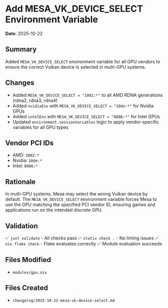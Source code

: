 # Add MESA_VK_DEVICE_SELECT Environment Variable

**Date**: 2025-10-22

## Summary

Added `MESA_VK_DEVICE_SELECT` environment variable for all GPU vendors to ensure the correct Vulkan device is selected in multi-GPU systems.

## Changes

- Added `MESA_VK_DEVICE_SELECT = "1002:*"` to all AMD RDNA generations (rdna2, rdna3, rdna4)
- Added `nvidiaEnv` with `MESA_VK_DEVICE_SELECT = "10de:*"` for Nvidia GPUs
- Added `intelEnv` with `MESA_VK_DEVICE_SELECT = "8086:*"` for Intel GPUs
- Updated `environment.sessionVariables` logic to apply vendor-specific variables for all GPU types

## Vendor PCI IDs

- AMD: `1002:*`
- Nvidia: `10de:*`
- Intel: `8086:*`

## Rationale

In multi-GPU systems, Mesa may select the wrong Vulkan device by default. The `MESA_VK_DEVICE_SELECT` environment variable forces Mesa to use the GPU matching the specified PCI vendor ID, ensuring games and applications run on the intended discrete GPU.

## Validation

✅ `just validate` - All checks pass
✅ `statix check .` - No linting issues
✅ `nix flake check` - Flake evaluates correctly
✅ Module evaluation succeeds

## Files Modified

- `modules/gpu.nix`

## Files Created

- `changelog/2025-10-22-mesa-vk-device-select.md`
